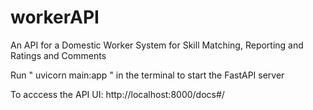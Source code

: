# workerAPI
An API for a Domestic Worker System for Skill Matching, Reporting and Ratings and Comments

Run " uvicorn main:app " in the terminal to start the FastAPI server

To acccess the API UI: http://localhost:8000/docs#/
